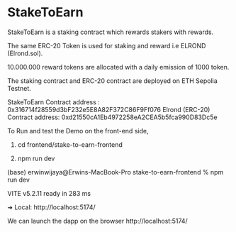 # StakeToEarn

StakeToEarn is a staking contract which rewards stakers with rewards.

The same ERC-20 Token is used for staking and reward i.e ELROND (Elrond.sol).

10.000.000 reward tokens are allocated with a daily emission of 1000 token.

The staking contract and ERC-20 contract are deployed on ETH Sepolia Testnet.

StakeToEarn Contract address    : 0x316714f28559d3bF232e5E8A82F372C86F9Ff076
Elrond (ERC-20) Contract address: 0xd21550cA1Eb4972258eA2CEA5b5fca990D83Dc5e

To Run and test the Demo on the front-end side, 

1) cd frontend/stake-to-earn-frontend

2) npm run dev

(base) erwinwijaya@Erwins-MacBook-Pro stake-to-earn-frontend % npm run dev                   

  VITE v5.2.11  ready in 283 ms

  ➜  Local:   http://localhost:5174/

We can launch the dapp on the browser http://localhost:5174/
